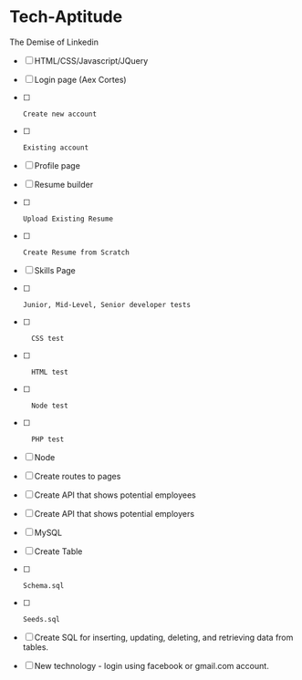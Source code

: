 # Tech-Aptitude
The Demise of Linkedin


- [ ] HTML/CSS/Javascript/JQuery
- [ ]  Login page (Aex Cortes)
- [ ]     Create new account
- [ ]     Existing account
- [ ]   Profile page
- [ ]   Resume builder
- [ ]     Upload Existing Resume
- [ ]     Create Resume from Scratch
- [ ]   Skills Page
- [ ]     Junior, Mid-Level, Senior developer tests
- [ ]       CSS test
- [ ]       HTML test
- [ ]       Node test
- [ ]       PHP test

- [ ] Node
- [ ]   Create routes to pages
- [ ]   Create API that shows potential employees
- [ ]   Create API that shows potential employers

- [ ] MySQL
- [ ]   Create Table
- [ ]     Schema.sql
- [ ]     Seeds.sql
- [ ]   Create SQL for inserting, updating, deleting, and retrieving data from tables.

- [ ] New technology - login using facebook or gmail.com account.
